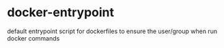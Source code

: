 # docker-entrypoint
default entrypoint script for dockerfiles to ensure the user/group when run docker commands
